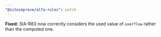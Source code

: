 ```yaml
---
"@siteimprove/alfa-rules": patch
---
```


**Fixed:** SIA-R83 now correctly considers the used value of `overflow` rather than the computed one.
